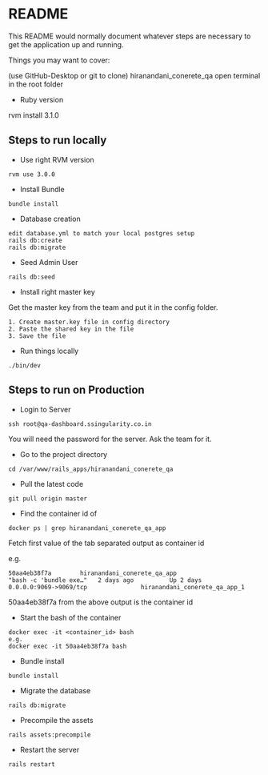 # README

This README would normally document whatever steps are necessary to get the
application up and running.

Things you may want to cover:

(use GitHub-Desktop or git to clone)
hiranandani_conerete_qa
open terminal in the root folder

* Ruby version

rvm install 3.1.0


## Steps to run locally
* Use right RVM version
```
rvm use 3.0.0
```

* Install Bundle
```
bundle install
```

* Database creation

```
edit database.yml to match your local postgres setup
rails db:create
rails db:migrate
```

* Seed Admin User
```
rails db:seed
```

* Install right master key

Get the master key from the team and put it in the config folder. 
```
1. Create master.key file in config directory
2. Paste the shared key in the file
3. Save the file
```

* Run things locally
```
./bin/dev
```

## Steps to run on Production

* Login to Server

```
ssh root@qa-dashboard.ssingularity.co.in
```
You will need the password for the server. Ask the team for it.

* Go to the project directory

```
cd /var/www/rails_apps/hiranandani_conerete_qa
```

* Pull the latest code

```
git pull origin master
```

* Find the container id of

```
docker ps | grep hiranandani_conerete_qa_app
```
Fetch first value of the tab separated output as container id

e.g.
```
50aa4eb38f7a        hiranandani_conerete_qa_app                    "bash -c 'bundle exe…"   2 days ago          Up 2 days           0.0.0.0:9069->9069/tcp               hiranandani_conerete_qa_app_1
```

50aa4eb38f7a from the above output is the container id

* Start the bash of the container

```
docker exec -it <container_id> bash
e.g. 
docker exec -it 50aa4eb38f7a bash
```

* Bundle install

```
bundle install
```

* Migrate the database

```
rails db:migrate
```

* Precompile the assets

```
rails assets:precompile
```

* Restart the server

```
rails restart
```



